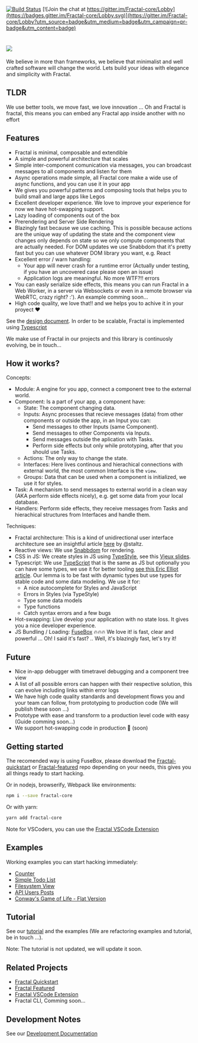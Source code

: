 [![Build Status](https://travis-ci.org/FractalBlocks/Fractal.svg?branch=master)](https://travis-ci.org/FractalBlocks/Fractal)
[![Join the chat at https://gitter.im/Fractal-core/Lobby](https://badges.gitter.im/Fractal-core/Lobby.svg)](https://gitter.im/Fractal-core/Lobby?utm_source=badge&utm_medium=badge&utm_campaign=pr-badge&utm_content=badge)
# <img src="https://github.com/FractalBlocks/Fractal/blob/master/assets/FractalLogo.png">
We believe in more than frameworks, we believe that minimalist and well crafted software will change the world. Lets build your ideas with elegance and simplicity with Fractal.

## TLDR

We use better tools, we move fast, we love innovation ... Oh and Fractal is fractal, this means you can embed any Fractal app inside another with no effort


## Features

- Fractal is minimal, composable and extendible
- A simple and powerful architecture that scales
- Simple inter-component comunication via messages, you can broadcast messages to all components and listen for them
- Async operations made simple, all Fractal core make a wide use of async functions, and you can use it in your app
- We gives you powerful patterns and composing tools that helps you to build small and large apps like Legos
- Excellent developer experience. We love to improve your experience for now we have hot-swapping support.
- Lazy loading of components out of the box
- Prerendering and Server Side Rendering
- Blazingly fast because we use caching. This is possible because actions are the unique way of updating the state and the component view changes only depends on state so we only compute components that are actually needed. For DOM updates we use Snabbdom that it's pretty fast but you can use whatever DOM library you want, e.g. React
- Excellent error / warn handling:
    - Your app will never crash for a runtime error (Actually under testing, if you have an uncovered case please open an issue)
    - Application logs are meaningful. No more WTF?!! errors
- You can easly serialize side effects, this means you can run Fractal in a Web Worker, in a server via Websockets or even in a remote browser via WebRTC, crazy right? :'). An example comming soon...
- High code quality, we love that!! and we helps you to achive it in your proyect :heart:

See the [design document](https://github.com/FractalBlocks/Fractal/blob/master/DESIGN.md). In order to be scalable, Fractal is implemented using [Typescript](https://www.typescriptlang.org/)

We make use of Fractal in our projects and this library is continuosly evolving, be in touch...

## How it works?

Concepts:

- Module: A engine for you app, connect a component tree to the external world.
- Component: Is a part of your app, a component have:
  - State: The component changing data.
  - Inputs: Async processes that recieve messages (data) from other components or outside the app, in an Input you can:
    - Send messages to other Inputs (same Component).
    - Send messages to other Components via Inputs.
    - Send messages outside the aplication with Tasks.
    - Perform side effects but only while prototyping, after that you should use Tasks.
  - Actions: The only way to change the state.
  - Interfaces: Here lives continous and hierachical connections with external world, the most common Interface is the `view`.
  - Groups: Data that can be used when a component is initialized, we use it for styles.
- Task: A mechanism to send messages to external world in a clean way (AKA perform side effects nicely), e.g. get some data from your local database.
- Handlers: Perform side effects, they receive messages from Tasks and hierachical structures from Interfaces and handle them.

Techniques:

- Fractal architecture: This is a kind of unidirectional user interface architecture see an insightful article [here](https://staltz.com/unidirectional-user-interface-architectures.html) by @staltz.
- Reactive views: We use [Snabbdom](https://github.com/snabbdom/snabbdom) for rendering.
- CSS in JS: We create styles in JS using [TypeStyle](https://github.com/typestyle/typestyle), see this [Vjeux slides](https://speakerdeck.com/vjeux/react-css-in-js).
- Typescript: We use [TypeScript](https://www.typescriptlang.org/) that is the same as JS but optionally you can have some types, we use it for better tooling [see this Eric Elliot article](https://medium.com/javascript-scene/the-shocking-secret-about-static-types-514d39bf30a3). Our lemma is to be fast with dynamic types but use types for stable code and some data modeling. We use it for:
  - A nice autocomplete for Styles and JavaScript
  - Errors in Styles (via TypeStyle)
  - Type some data models
  - Type functions
  - Catch syntax errors and a few bugs
- Hot-swapping: Live develop your application with no state loss. It gives you a nice developer experience.
- JS Bundling / Loading: [FuseBox](https://github.com/fuse-box/fuse-box) :fire::fire::fire: We love it! is fast, clear and powerful ... Oh! I said it's fast? .. Well, it's blazingly fast, let's try it!

## Future

- Nice in-app debugger with timetravel debugging and a component tree view
- A list of all possible errors can happen with their respective solution, this can evolve including links within error logs
- We have high code quality standards and development flows you and your team can follow, from prototyping to production code (We will publish these soon ...)
- Prototype with ease and transform to a production level code with easy (Guide comming soon...)
- We support hot-swapping code in production :rose: (soon)

## Getting started

The recomended way is using FuseBox, please download the [Fractal-quickstart](https://github.com/FractalBlocks/Fractal-quickstart) or [Fractal-featured](https://github.com/FractalBlocks/Fractal-featured) repo depending on your needs, this gives you all things ready to start hacking.

Or in nodejs, browserify, Webpack like environments:

```bash
npm i --save fractal-core
```

Or with yarn:

```bash
yarn add fractal-core
```

Note for VSCoders, you can use the [Fractal VSCode Extension](https://github.com/FractalBlocks/Fractal-vscode-extension)

## Examples

Working examples you can start hacking immediately:

- [Counter](https://stackblitz.com/edit/fractal-counter?file=Root%2Findex.ts)
- [Simple Todo List](https://stackblitz.com/edit/fractal-simple-todo-list?file=Root/index.ts)
- [Filesystem View](https://stackblitz.com/edit/fractal-filesystem-view?file=Root%2Findex.ts)
- [API Users Posts](https://stackblitz.com/edit/fractal-api-users-posts?file=Root/index.ts)
- [Conway's Game of Life - Flat Version](https://stackblitz.com/edit/fractal-game-of-life-flat?file=Root%2Findex.ts)

## Tutorial

See our [tutorial](https://github.com/FractalBlocks/Fractal/blob/master/docs/tutorial/readme.md) and the examples (We are refactoring examples and tutorial, be in touch ...).

Note: The tutorial is not updated, we will update it soon.

## Related Projects

- [Fractal Quickstart](https://github.com/FractalBlocks/Fractal-quickstart)
- [Fractal Featured](https://github.com/FractalBlocks/Fractal-featured)
- [Fractal VSCode Extension](https://github.com/FractalBlocks/Fractal-vscode-extension)
- Fractal CLI, Comming soon...

## Development Notes

See our [Development Documentation](https://github.com/FractalBlocks/Fractal/blob/master/DEVELOPMENT.md)
